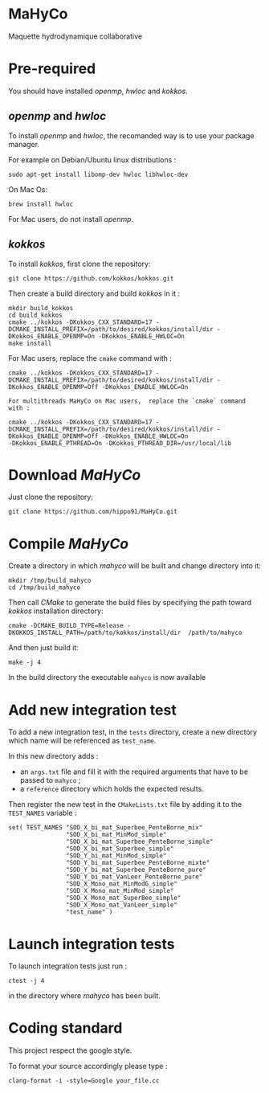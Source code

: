 # MaHyCo
Maquette hydrodynamique collaborative

# Pre-required

You should have installed *openmp*, *hwloc* and *kokkos*. 

## *openmp* and *hwloc*

To install *openmp* and *hwloc*, the recomanded way is to use your package manager.

For example on Debian/Ubuntu linux distributions :

```
sudo apt-get install libomp-dev hwloc libhwloc-dev
```

On Mac Os:

```
brew install hwloc
```

For Mac users, do not install *openmp*.

## *kokkos*

To install *kokkos*, first clone the repository:

```git clone https://github.com/kokkos/kokkos.git```

Then create a build directory and build *kokkos* in it :

```
mkdir build_kokkos
cd build_kokkos
cmake ../kokkos -DKokkos_CXX_STANDARD=17 -DCMAKE_INSTALL_PREFIX=/path/to/desired/kokkos/install/dir -DKokkos_ENABLE_OPENMP=On -DKokkos_ENABLE_HWLOC=On
make install
```

For Mac users, replace the `cmake` command with :

```
cmake ../kokkos -DKokkos_CXX_STANDARD=17 -DCMAKE_INSTALL_PREFIX=/path/to/desired/kokkos/install/dir -DKokkos_ENABLE_OPENMP=Off -DKokkos_ENABLE_HWLOC=On

For multithreads MaHyCo on Mac users,  replace the `cmake` command with :

cmake ../kokkos -DKokkos_CXX_STANDARD=17 -DCMAKE_INSTALL_PREFIX=/path/to/desired/kokkos/install/dir -DKokkos_ENABLE_OPENMP=Off -DKokkos_ENABLE_HWLOC=On
-DKokkos_ENABLE_PTHREAD=On -DKokkos_PTHREAD_DIR=/usr/local/lib

```

# Download *MaHyCo*
Just clone the repository:

```
git clone https://github.com/hippo91/MaHyCo.git
```

# Compile *MaHyCo*
Create a directory in which *mahyco* will be built and change directory into it:

```
mkdir /tmp/build_mahyco
cd /tmp/build_mahyco
```

Then call *CMake* to generate the build files by specifying the path toward *kokkos* installation directory:

```
cmake -DCMAKE_BUILD_TYPE=Release -DKOKKOS_INSTALL_PATH=/path/to/kokkos/install/dir  /path/to/mahyco
```

And then just build it:

```
make -j 4
```

In the build directory the executable `mahyco` is now available

# Add new integration test

To add a new integration test, in the `tests` directory, create a new directory which name will be referenced as `test_name`.

In this new directory adds :

- an `args.txt` file and fill it with the required arguments that have to be passed to `mahyco` ;
- a `reference` directory which holds the expected results.

Then register the new test in the `CMakeLists.txt` file by adding it to the `TEST_NAMES` variable :

```
set( TEST_NAMES "SOD_X_bi_mat_Superbee_PenteBorne_mix"
                "SOD_X_bi_mat_MinMod_simple"
                "SOD_X_bi_mat_Superbee_PenteBorne_simple"
                "SOD_X_bi_mat_Superbee_simple"
                "SOD_Y_bi_mat_MinMod_simple"
                "SOD_Y_bi_mat_Superbee_PenteBorne_mixte"
                "SOD_Y_bi_mat_Superbee_PenteBorne_pure"
                "SOD_Y_bi_mat_VanLeer_PenteBorne_pure"
                "SOD_X_Mono_mat_MinModG_simple"
                "SOD_X_Mono_mat_MinMod_simple"
                "SOD_X_Mono_mat_SuperBee_simple"
                "SOD_X_Mono_mat_VanLeer_simple"
                "test_name" )
```

# Launch integration tests

To launch integration tests just run : 

```
ctest -j 4
```
 
in the directory where *mahyco* has been built.


# Coding standard

This project respect the google style.

To format your source accordingly please type :

```
clang-format -i -style=Google your_file.cc
```